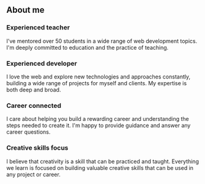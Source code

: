## About me

### Experienced teacher

I've mentored over 50 students in a wide range of web development topics. I'm deeply committed to education and the practice of teaching.

### Experienced developer

I love the web and explore new technologies and approaches constantly, building a wide range of projects for myself and clients. My expertise is both deep and broad.

### Career connected

I care about helping you build a rewarding career and understanding the steps needed to create it. I'm happy to provide guidance and answer any career questions.

### Creative skills focus

I believe that creativity is a skill that can be practiced and taught. Everything we learn is focused on building valuable creative skills that can be used in any project or career.
